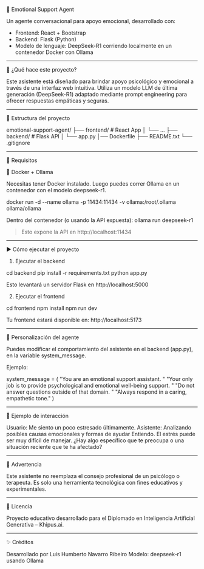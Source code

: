 🤖 Emotional Support Agent

Un agente conversacional para apoyo emocional, desarrollado con:

- Frontend: React + Bootstrap
- Backend: Flask (Python)
- Modelo de lenguaje: DeepSeek-R1 corriendo localmente en un contenedor Docker con Ollama

---

🧠 ¿Qué hace este proyecto?

Este asistente está diseñado para brindar apoyo psicológico y emocional a través de una interfaz web intuitiva. Utiliza un modelo LLM de última generación (DeepSeek-R1) adaptado mediante prompt engineering para ofrecer respuestas empáticas y seguras.

---

📁 Estructura del proyecto

emotional-support-agent/
├── frontend/               # React App
│   └── ...
├── backend/                # Flask API
│   └── app.py
│── Dockerfile
├── README.txt
└── .gitignore

---

🚀 Requisitos

🐋 Docker + Ollama

Necesitas tener Docker instalado. Luego puedes correr Ollama en un contenedor con el modelo deepseek-r1.

docker run -d   --name ollama   -p 11434:11434   -v ollama:/root/.ollama   ollama/ollama

Dentro del contenedor (o usando la API expuesta):
ollama run deepseek-r1

> Esto expone la API en http://localhost:11434

---

▶️ Cómo ejecutar el proyecto

1. Ejecutar el backend

cd backend
pip install -r requirements.txt
python app.py

Esto levantará un servidor Flask en http://localhost:5000

2. Ejecutar el frontend

cd frontend
npm install
npm run dev

Tu frontend estará disponible en: http://localhost:5173

---

💬 Personalización del agente

Puedes modificar el comportamiento del asistente en el backend (app.py), en la variable system_message.

Ejemplo:

system_message = (
    "You are an emotional support assistant. "
    "Your only job is to provide psychological and emotional well-being support. "
    "Do not answer questions outside of that domain. "
    "Always respond in a caring, empathetic tone."
)

---

🧪 Ejemplo de interacción

Usuario: Me siento un poco estresado últimamente.
Asistente: <think>Analizando posibles causas emocionales y formas de ayudar</think>
Entiendo. El estrés puede ser muy difícil de manejar. ¿Hay algo específico que te preocupa o una situación reciente que te ha afectado?

---

🛑 Advertencia

Este asistente no reemplaza el consejo profesional de un psicólogo o terapeuta. Es solo una herramienta tecnológica con fines educativos y experimentales.

---

📄 Licencia

Proyecto educativo desarrollado para el Diplomado en Inteligencia Artificial Generativa – Khipus.ai.

---

✨ Créditos

Desarrollado por Luis Humberto Navarro Ribeiro
Modelo: deepseek-r1 usando Ollama
